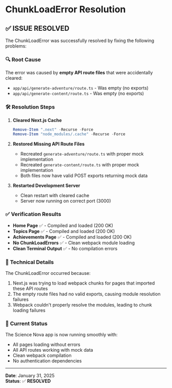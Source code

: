 # ChunkLoadError Resolution

## ✅ **ISSUE RESOLVED**

The ChunkLoadError was successfully resolved by fixing the following problems:

### 🔍 **Root Cause**
The error was caused by **empty API route files** that were accidentally cleared:
- `app/api/generate-adventure/route.ts` - Was empty (no exports)
- `app/api/generate-content/route.ts` - Was empty (no exports)

### 🛠️ **Resolution Steps**

1. **Cleared Next.js Cache**
   ```powershell
   Remove-Item ".next" -Recurse -Force
   Remove-Item "node_modules/.cache" -Recurse -Force
   ```

2. **Restored Missing API Route Files**
   - Recreated `generate-adventure/route.ts` with proper mock implementation
   - Recreated `generate-content/route.ts` with proper mock implementation
   - Both files now have valid POST exports returning mock data

3. **Restarted Development Server**
   - Clean restart with cleared cache
   - Server now running on correct port (3000)

### ✅ **Verification Results**

- **Home Page** ✅ - Compiled and loaded (200 OK)
- **Topics Page** ✅ - Compiled and loaded (200 OK) 
- **Achievements Page** ✅ - Compiled and loaded (200 OK)
- **No ChunkLoadErrors** ✅ - Clean webpack module loading
- **Clean Terminal Output** ✅ - No compilation errors

### 📝 **Technical Details**

The ChunkLoadError occurred because:
1. Next.js was trying to load webpack chunks for pages that imported these API routes
2. The empty route files had no valid exports, causing module resolution failures
3. Webpack couldn't properly resolve the modules, leading to chunk loading failures

### 🎯 **Current Status**

The Science Nova app is now running smoothly with:
- All pages loading without errors
- All API routes working with mock data
- Clean webpack compilation
- No authentication dependencies

---

**Date**: January 31, 2025  
**Status**: ✅ **RESOLVED**
